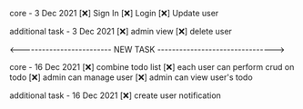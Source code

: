 
core - 3 Dec 2021
[❌]  Sign In
[❌]  Login
[❌]  Update user

additional task - 3 Dec 2021
[❌]  admin view
[❌]  delete user

<------------------------- NEW TASK -------------------------------->


core - 16 Dec 2021
[❌] combine todo list
[❌] each user can perform crud on todo
[❌] admin can manage user
[❌] admin can view user's todo


additional task - 16 Dec 2021
[❌] create user notification

